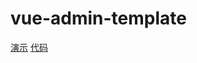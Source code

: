 # vue-admin-template

[演示](https://jiang-hj.github.io/demo-form/demo/)
[代码](https://github.com/jiang-hj/demo-form/blob/main/src/views/form/query.vue/)
